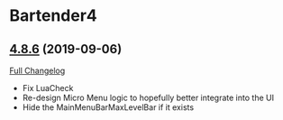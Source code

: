 # Bartender4

## [4.8.6](https://github.com/Nevcairiel/Bartender4/tree/4.8.6) (2019-09-06)
[Full Changelog](https://github.com/Nevcairiel/Bartender4/compare/4.8.5...4.8.6)

- Fix LuaCheck  
- Re-design Micro Menu logic to hopefully better integrate into the UI  
- Hide the MainMenuBarMaxLevelBar if it exists  
